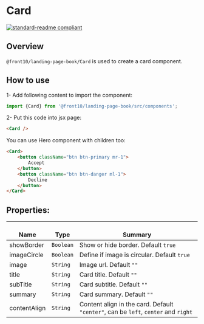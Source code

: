 # Card

[![standard-readme compliant](https://img.shields.io/badge/standard--readme-OK-green.svg?style=flat-square)](https://github.com/RichardLitt/standard-readme)

## Overview
`@front10/landing-page-book/Card` is used to create a card component.

## How to use
1- Add following content to import the component:
```js
import {Card} from '@front10/landing-page-book/src/components';
```

2- Put this code into jsx page:
```html
<Card />
```
You can use Hero component with children too:
```html
<Card>
    <button className="btn btn-primary mr-1">
        Accept
    </button>
    <button className="btn btn-danger ml-1">
        Decline
    </button>
</Card>
```

## Properties:

| </br>Name   | </br>Type | </br>Summary                                                                                 | 
| ------------| - | ------------------------------------------------------------------------------------------------------ |
| showBorder      | `Boolean` | Show or hide border. Default `true` |
| imageCircle      | `Boolean` | Define if image is circular. Default `true` |
| image      | `String` | Image url. Default `""` |
| title      | `String` | Card title. Default `""` |
| subTitle      | `String` | Card subtitle. Default `""` |
| summary      | `String` | Card summary. Default `""` |
| contentAlign      | `String` | Content align in the card. Default `"center"`, can be `left`, `center` and `right` |
